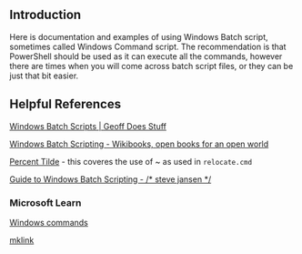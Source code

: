 ## Introduction
Here is documentation and examples of using Windows Batch script, sometimes called Windows Command script. The recommendation is that PowerShell should be used as it can execute all the commands, however there are times when you will come across batch script files, or they can be just that bit easier.

## Helpful References
[Windows Batch Scripts | Geoff Does Stuff](https://www.geoffdoesstuff.com/windows-batch-scripts)

[Windows Batch Scripting - Wikibooks, open books for an open world](https://en.wikibooks.org/wiki/Windows_Batch_Scripting)

[Percent Tilde](https://en.wikibooks.org/wiki/Windows_Batch_Scripting#Percent_tilde) - this coveres the use of ~ as used in `relocate.cmd`

[Guide to Windows Batch Scripting - /* steve jansen */](https://steve-jansen.github.io/guides/windows-batch-scripting/index.html)

### Microsoft Learn
[Windows commands](https://learn.microsoft.com/en-us/windows-server/administration/windows-commands/windows-commands)

[mklink](https://learn.microsoft.com/en-us/windows-server/administration/windows-commands/mklink)